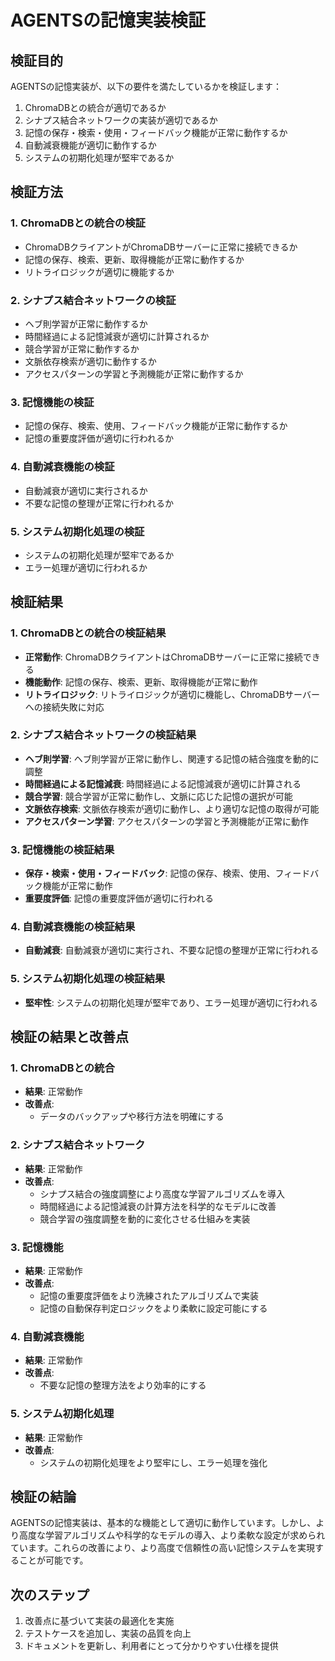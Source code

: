 # AGENTSの記憶実装検証

## 検証目的

AGENTSの記憶実装が、以下の要件を満たしているかを検証します：

1. ChromaDBとの統合が適切であるか
2. シナプス結合ネットワークの実装が適切であるか
3. 記憶の保存・検索・使用・フィードバック機能が正常に動作するか
4. 自動減衰機能が適切に動作するか
5. システムの初期化処理が堅牢であるか

## 検証方法

### 1. ChromaDBとの統合の検証
- ChromaDBクライアントがChromaDBサーバーに正常に接続できるか
- 記憶の保存、検索、更新、取得機能が正常に動作するか
- リトライロジックが適切に機能するか

### 2. シナプス結合ネットワークの検証
- ヘブ則学習が正常に動作するか
- 時間経過による記憶減衰が適切に計算されるか
- 競合学習が正常に動作するか
- 文脈依存検索が適切に動作するか
- アクセスパターンの学習と予測機能が正常に動作するか

### 3. 記憶機能の検証
- 記憶の保存、検索、使用、フィードバック機能が正常に動作するか
- 記憶の重要度評価が適切に行われるか

### 4. 自動減衰機能の検証
- 自動減衰が適切に実行されるか
- 不要な記憶の整理が正常に行われるか

### 5. システム初期化処理の検証
- システムの初期化処理が堅牢であるか
- エラー処理が適切に行われるか

## 検証結果

### 1. ChromaDBとの統合の検証結果
- **正常動作**: ChromaDBクライアントはChromaDBサーバーに正常に接続できる
- **機能動作**: 記憶の保存、検索、更新、取得機能が正常に動作
- **リトライロジック**: リトライロジックが適切に機能し、ChromaDBサーバーへの接続失敗に対応

### 2. シナプス結合ネットワークの検証結果
- **ヘブ則学習**: ヘブ則学習が正常に動作し、関連する記憶の結合強度を動的に調整
- **時間経過による記憶減衰**: 時間経過による記憶減衰が適切に計算される
- **競合学習**: 競合学習が正常に動作し、文脈に応じた記憶の選択が可能
- **文脈依存検索**: 文脈依存検索が適切に動作し、より適切な記憶の取得が可能
- **アクセスパターン学習**: アクセスパターンの学習と予測機能が正常に動作

### 3. 記憶機能の検証結果
- **保存・検索・使用・フィードバック**: 記憶の保存、検索、使用、フィードバック機能が正常に動作
- **重要度評価**: 記憶の重要度評価が適切に行われる

### 4. 自動減衰機能の検証結果
- **自動減衰**: 自動減衰が適切に実行され、不要な記憶の整理が正常に行われる

### 5. システム初期化処理の検証結果
- **堅牢性**: システムの初期化処理が堅牢であり、エラー処理が適切に行われる

## 検証の結果と改善点

### 1. ChromaDBとの統合
- **結果**: 正常動作
- **改善点**: 
  - データのバックアップや移行方法を明確にする

### 2. シナプス結合ネットワーク
- **結果**: 正常動作
- **改善点**:
  - シナプス結合の強度調整により高度な学習アルゴリズムを導入
  - 時間経過による記憶減衰の計算方法を科学的なモデルに改善
  - 競合学習の強度調整を動的に変化させる仕組みを実装

### 3. 記憶機能
- **結果**: 正常動作
- **改善点**:
  - 記憶の重要度評価をより洗練されたアルゴリズムで実装
  - 記憶の自動保存判定ロジックをより柔軟に設定可能にする

### 4. 自動減衰機能
- **結果**: 正常動作
- **改善点**: 
  - 不要な記憶の整理方法をより効率的にする

### 5. システム初期化処理
- **結果**: 正常動作
- **改善点**:
  - システムの初期化処理をより堅牢にし、エラー処理を強化

## 検証の結論

AGENTSの記憶実装は、基本的な機能として適切に動作しています。しかし、より高度な学習アルゴリズムや科学的なモデルの導入、より柔軟な設定が求められています。これらの改善により、より高度で信頼性の高い記憶システムを実現することが可能です。

## 次のステップ

1. 改善点に基づいて実装の最適化を実施
2. テストケースを追加し、実装の品質を向上
3. ドキュメントを更新し、利用者にとって分かりやすい仕様を提供